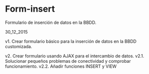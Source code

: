 # Form-insert
Formulario de inserción de datos en la BBDD.

30_12_2015

v1.     Crear formulario básico para la inserción de datos en la BBDD customizada.

v2.     Crear formulario usando AJAX para el intercambio de datos.
v2.1.   Solucionar pequeños problemas de conectividad y comprobar funcionamiento.
v2.2.   Añadir funciones INSERT y VIEW